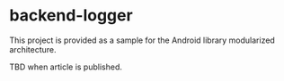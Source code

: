 # backend-logger
This project is provided as a sample for the Android library modularized architecture.

TBD when article is published.
